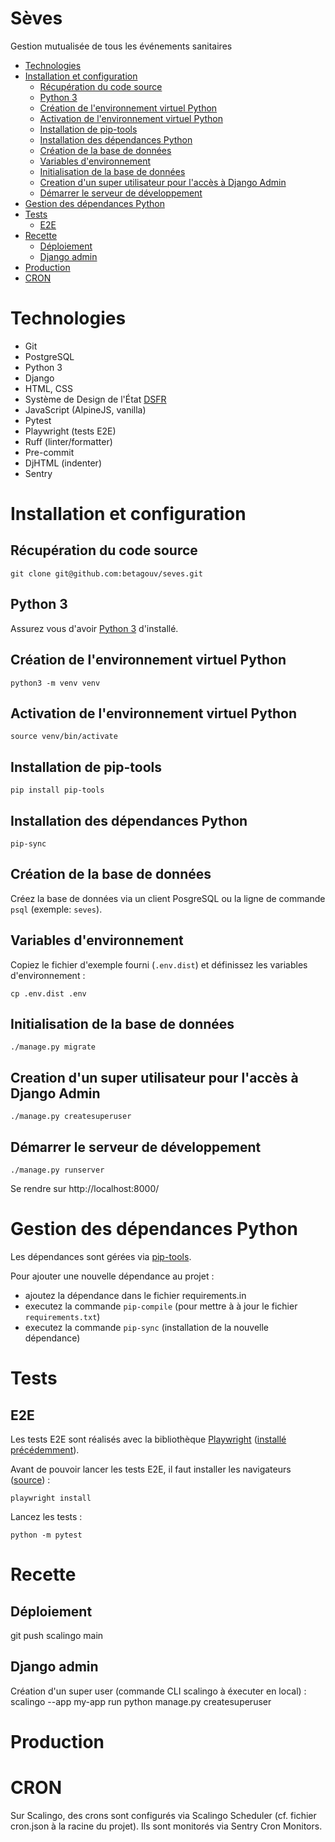 # Sèves
Gestion mutualisée de tous les événements sanitaires

- [Technologies](#technologies)
- [Installation et configuration](#installation-et-configuration)
  - [Récupération du code source](#récupération-du-code-source)
  - [Python 3](#python-3)
  - [Création de l'environnement virtuel Python](#création-de-lenvironnement-virtuel-python)
  - [Activation de l'environnement virtuel Python](#activation-de-lenvironnement-virtuel-python)
  - [Installation de pip-tools](#installation-de-pip-tools)
  - [Installation des dépendances Python](#installation-des-dépendances-python)
  - [Création de la base de données](#création-de-la-base-de-données)
  - [Variables d'environnement](#variables-denvironnement)
  - [Initialisation de la base de données](#initialisation-de-la-base-de-données)
  - [Creation d'un super utilisateur pour l'accès à Django Admin](#creation-dun-super-utilisateur-pour-laccès-à-django-admin)
  - [Démarrer le serveur de développement](#démarrer-le-serveur-de-développement)
- [Gestion des dépendances Python](#gestion-des-dépendances-python)
- [Tests](#tests)
  - [E2E](#e2e)
- [Recette](#recette)
  - [Déploiement](#déploiement)
  - [Django admin](#django-admin)
- [Production](#production)
- [CRON](#cron)

# Technologies
- Git
- PostgreSQL
- Python 3
- Django
- HTML, CSS
- Système de Design de l'État [DSFR](https://www.systeme-de-design.gouv.fr/)
- JavaScript (AlpineJS, vanilla)
- Pytest
- Playwright (tests E2E)
- Ruff (linter/formatter)
- Pre-commit
- DjHTML (indenter)
- Sentry

# Installation et configuration
## Récupération du code source
```
git clone git@github.com:betagouv/seves.git
```

## Python 3
Assurez vous d'avoir [Python 3](https://www.python.org/downloads/) d'installé.

## Création de l'environnement virtuel Python
```
python3 -m venv venv
```
## Activation de l'environnement virtuel Python
```
source venv/bin/activate
```
## Installation de pip-tools
```
pip install pip-tools
```
## Installation des dépendances Python
```
pip-sync
```

## Création de la base de données
Créez la base de données via un client PosgreSQL ou la ligne de commande `psql` (exemple: `seves`).

## Variables d'environnement
Copiez le fichier d'exemple fourni (`.env.dist`) et définissez les variables d'environnement :
```
cp .env.dist .env
```

## Initialisation de la base de données
```
./manage.py migrate
```

## Creation d'un super utilisateur pour l'accès à Django Admin
```
./manage.py createsuperuser
```

## Démarrer le serveur de développement
```
./manage.py runserver
```
Se rendre sur http://localhost:8000/

# Gestion des dépendances Python
Les dépendances sont gérées via [pip-tools](https://github.com/jazzband/pip-tools).

Pour ajouter une nouvelle dépendance au projet :
- ajoutez la dépendance dans le fichier requirements.in
- executez la commande `pip-compile` (pour mettre à à jour le fichier `requirements.txt`)
- executez la commande `pip-sync` (installation de la nouvelle dépendance)



# Tests
## E2E
Les tests E2E sont réalisés avec la bibliothèque [Playwright](https://playwright.dev/python/) ([installé précédemment](#Installation-des-dépendances-Python)).

Avant de pouvoir lancer les tests E2E, il faut installer les navigateurs ([source](https://playwright.dev/python/docs/intro#installing-playwright-pytest)) :
```
playwright install
```
Lancez les tests :
```
python -m pytest
```

# Recette
## Déploiement
git push scalingo main
## Django admin
Création d'un super user (commande CLI scalingo à éxecuter en local) :
scalingo --app my-app run python manage.py createsuperuser

# Production



# CRON
Sur Scalingo, des crons sont configurés via Scalingo Scheduler (cf. fichier cron.json à la racine du projet).
Ils sont monitorés via Sentry Cron Monitors.
